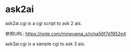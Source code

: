 # ask2ai

ask2ai.cgi is a cgi script to ask 2 ais.


参照URL: https://note.com/mineyama_s/n/na56f7d1952e4

ask3ai.cgi is a sample cgi to ask 3 ais.
